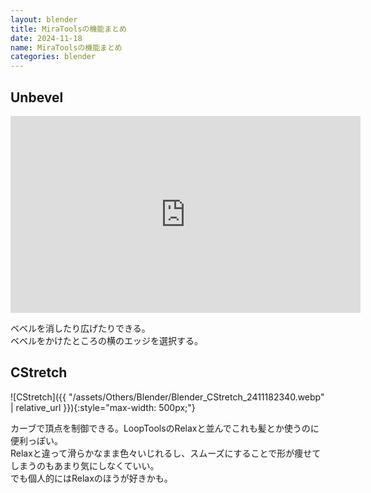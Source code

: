 ```yaml
---
layout: blender
title: MiraToolsの機能まとめ
date: 2024-11-18
name: MiraToolsの機能まとめ
categories: blender
---
```


## Unbevel

<iframe width="560" height="315" src="https://www.youtube.com/embed/goCjydIyDa8?si=TUYigpdkEW9t1X36" title="YouTube video player" frameborder="0" allow="accelerometer; autoplay; clipboard-write; encrypted-media; gyroscope; picture-in-picture; web-share" referrerpolicy="strict-origin-when-cross-origin" allowfullscreen></iframe>

ベベルを消したり広げたりできる。  
ベベルをかけたところの横のエッジを選択する。

## CStretch

![CStretch]({{ "/assets/Others/Blender/Blender_CStretch_2411182340.webp" | relative_url }}){:style="max-width: 500px;"}

カーブで頂点を制御できる。LoopToolsのRelaxと並んでこれも髪とか使うのに便利っぽい。  
Relaxと違って滑らかなまま色々いじれるし、スムーズにすることで形が痩せてしまうのもあまり気にしなくていい。  
でも個人的にはRelaxのほうが好きかも。
